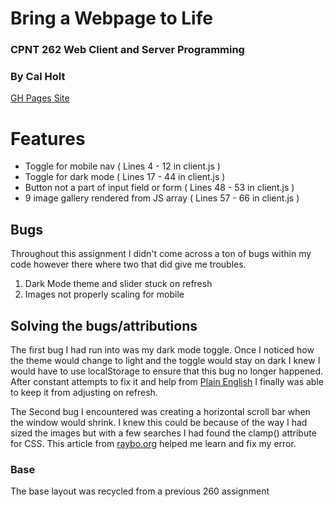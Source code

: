 # Bring a Webpage to Life
### CPNT 262 Web Client and Server Programming
### By Cal Holt
[GH Pages Site](calholt.github.io/cpnt262-a1/)

# Features
- Toggle for mobile nav ( Lines 4 - 12 in client.js )
- Toggle for dark mode ( Lines 17 - 44 in client.js )
- Button not a part of input field or form ( Lines 48 - 53 in client.js )
- 9 image gallery rendered from JS array ( Lines 57 - 66 in client.js )

## Bugs
Throughout this assignment I didn't come across a ton of bugs within my code however there where two that did give me troubles.
1. Dark Mode theme and slider stuck on refresh
2. Images not properly scaling for mobile
## Solving the bugs/attributions 
The first bug I had run into was my dark mode toggle. Once I noticed how the theme would change to light and the toggle would stay on dark I knew I would have to use localStorage to ensure that this bug no longer happened. After constant attempts to fix it and help from [Plain English](https://plainenglish.io/blog/build-a-dark-mode-toggle-with-javascript-and-localstorage) I finally was able to keep it from adjusting on refresh.

The Second bug I encountered was creating a horizontal scroll bar when the window would shrink. I knew this could be because of the way I had sized the images but with a few searches I had found the clamp() attribute for CSS. This article from [raybo.org](https://raybo.org/posts/2021-02-28-CSS%20Clamp/) helped me learn and fix my error.

### Base
The base layout was recycled from a previous 260 assignment